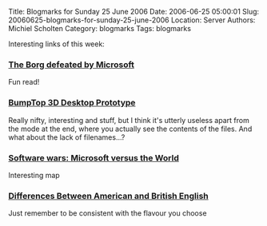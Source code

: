 Title: Blogmarks for Sunday 25 June 2006
Date: 2006-06-25 05:00:01
Slug: 20060625-blogmarks-for-sunday-25-june-2006
Location: Server
Authors: Michiel Scholten
Category: blogmarks
Tags: blogmarks

<p>Interesting links of this week:</p>
<h3><a href="http://www.eff.org/Net_culture/Folklore/Humor/borg_windows.skit">The Borg defeated by Microsoft</a></h3>
<p>Fun read!</p>
<h3><a href="http://www.youtube.com/watch?v=M0ODskdEPnQ">BumpTop 3D Desktop Prototype</a></h3>
<p>Really nifty, interesting and stuff, but I think it's utterly useless apart from the mode at the end, where you actually see the contents of the files. And what about the lack of filenames...?</p>
<h3><a href="http://mshiltonj.com/software_wars/current/">Software wars: Microsoft versus the World</a></h3>
<p>Interesting map</p>
<h3><a href="http://esl.about.com/library/weekly/aa110698.htm">Differences Between American and British English</a></h3>
<p>Just remember to be consistent with the flavour you choose</p>
